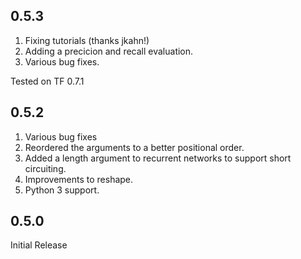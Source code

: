 ## 0.5.3

1. Fixing tutorials (thanks jkahn!)
2. Adding a precicion and recall evaluation.
3. Various bug fixes.

Tested on TF 0.7.1

## 0.5.2

1. Various bug fixes
2. Reordered the arguments to a better positional order.
3. Added a length argument to recurrent networks to support short circuiting.
4. Improvements to reshape.
5. Python 3 support.

## 0.5.0

Initial Release
